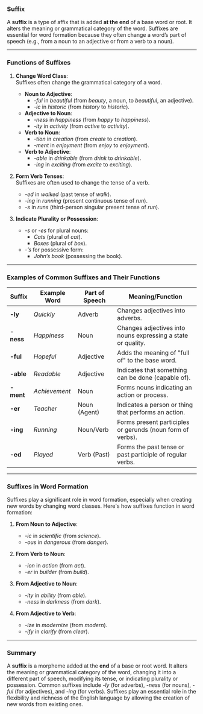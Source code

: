 ### **Suffix**

A **suffix** is a type of affix that is added **at the end** of a base word or root. It alters the meaning or grammatical category of the word. Suffixes are essential for word formation because they often change a word’s part of speech (e.g., from a noun to an adjective or from a verb to a noun).

---

### **Functions of Suffixes**

1. **Change Word Class**:  
    Suffixes often change the grammatical category of a word.
    
    - **Noun to Adjective**:
        - _-ful_ in _beautiful_ (from _beauty_, a noun, to _beautiful_, an adjective).
        - _-ic_ in _historic_ (from _history_ to _historic_).
    - **Adjective to Noun**:
        - _-ness_ in _happiness_ (from _happy_ to _happiness_).
        - _-ity_ in _activity_ (from _active_ to _activity_).
    - **Verb to Noun**:
        - _-tion_ in _creation_ (from _create_ to _creation_).
        - _-ment_ in _enjoyment_ (from _enjoy_ to _enjoyment_).
    - **Verb to Adjective**:
        - _-able_ in _drinkable_ (from _drink_ to _drinkable_).
        - _-ing_ in _exciting_ (from _excite_ to _exciting_).
2. **Form Verb Tenses**:  
    Suffixes are often used to change the tense of a verb.
    
    - _-ed_ in _walked_ (past tense of _walk_).
    - _-ing_ in _running_ (present continuous tense of _run_).
    - _-s_ in _runs_ (third-person singular present tense of _run_).
3. **Indicate Plurality or Possession**:
    
    - _-s_ or _-es_ for plural nouns:
        - _Cats_ (plural of _cat_).
        - _Boxes_ (plural of _box_).
    - _-’s_ for possessive form:
        - _John’s book_ (possessing the book).

---

### **Examples of Common Suffixes and Their Functions**

|Suffix|Example Word|Part of Speech|Meaning/Function|
|---|---|---|---|
|**-ly**|_Quickly_|Adverb|Changes adjectives into adverbs.|
|**-ness**|_Happiness_|Noun|Changes adjectives into nouns expressing a state or quality.|
|**-ful**|_Hopeful_|Adjective|Adds the meaning of "full of" to the base word.|
|**-able**|_Readable_|Adjective|Indicates that something can be done (capable of).|
|**-ment**|_Achievement_|Noun|Forms nouns indicating an action or process.|
|**-er**|_Teacher_|Noun (Agent)|Indicates a person or thing that performs an action.|
|**-ing**|_Running_|Noun/Verb|Forms present participles or gerunds (noun form of verbs).|
|**-ed**|_Played_|Verb (Past)|Forms the past tense or past participle of regular verbs.|

---

### **Suffixes in Word Formation**

Suffixes play a significant role in word formation, especially when creating new words by changing word classes. Here's how suffixes function in word formation:

1. **From Noun to Adjective**:
    
    - _-ic_ in _scientific_ (from _science_).
    - _-ous_ in _dangerous_ (from _danger_).
2. **From Verb to Noun**:
    
    - _-ion_ in _action_ (from _act_).
    - _-er_ in _builder_ (from _build_).
3. **From Adjective to Noun**:
    
    - _-ity_ in _ability_ (from _able_).
    - _-ness_ in _darkness_ (from _dark_).
4. **From Adjective to Verb**:
    
    - _-ize_ in _modernize_ (from _modern_).
    - _-ify_ in _clarify_ (from _clear_).

---

### **Summary**

A **suffix** is a morpheme added at the **end** of a base or root word. It alters the meaning or grammatical category of the word, changing it into a different part of speech, modifying its tense, or indicating plurality or possession. Common suffixes include _-ly_ (for adverbs), _-ness_ (for nouns), _-ful_ (for adjectives), and _-ing_ (for verbs). Suffixes play an essential role in the flexibility and richness of the English language by allowing the creation of new words from existing ones.